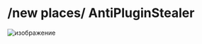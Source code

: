 # /new places/ AntiPluginStealer
![изображение](https://user-images.githubusercontent.com/82046704/171875293-52a4b573-1a4d-47c7-90d3-e5a5e7b964e6.png)
